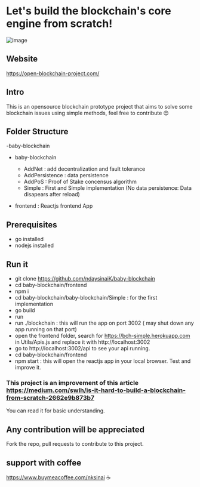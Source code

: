 # Let's build the blockchain's core engine from scratch!


![image](https://user-images.githubusercontent.com/74330893/152830124-38b35990-8839-474f-a5c8-eb4e0b687984.png)


## Website 

https://open-blockchain-project.com/ 

## Intro

This is an opensource blockchain prototype project that aims to solve some blockchain issues using simple methods, feel free to contribute 😊


## Folder Structure

-baby-blockchain

  - baby-blockchain
      - AddNet : add decentralization and fault tolerance 
      - AddPersistence : data persistence 
      - AddPoS : Proof of Stake concensus algorithm
      - Simple : First and Simple implementation (No data persistence: Data disapears after reload)

  - frontend : Reactjs frontend App

## Prerequisites

- go installed
- nodejs installed
 
## Run it

- git clone https://github.com/ndaysinaiK/baby-blockchain
- cd baby-blockchain/frontend
- npm i
- cd baby-blockchain/baby-blockchain/Simple : for the first implementation
- go build
- run 
- run ./blockchain : this will run the app on port 3002 ( may shut down any app running on that port)
- open the frontend folder, search for https://bch-simple.herokuapp.com in Utils/Apis.js and replace it with http://localhost:3002
- go to http://localhost:3002/api to see your api running.
- cd baby-blockchain/frontend 
- npm start : this will open the reactjs app in your local browser. Test and improve it.


### This project is an improvement of this article https://medium.com/swlh/is-it-hard-to-build-a-blockchain-from-scratch-2662e9b873b7

You can read it for basic understanding.


## Any contribution will be appreciated

Fork the repo, pull requests to contribute to this project.

## support with coffee

https://www.buymeacoffee.com/nksinai ☕












